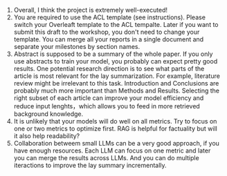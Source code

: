 1. Overall, I think the project is extremely well-executed! 
2. You are required to use the ACL template (see instructions). Please switch your Overleaft template to the ACL tempalte. Later if you want to submit this draft to the workshop, you don't need to change your template. You can merge all your reports in a single document and separate your milestones by section names.
3. Abstract is supposed to be a summary of the whole paper. If you only use abstracts to train your model, you probably can expect pretty good results. One potential research direction is to see what parts of the article is most relevant for the lay summarization. For example, literature review might be irrelevant to this task. Introduction and Conclusions are probably much more important than Methods and Results. Selecting the right subset of each article can improve your model efficiency and reduce input lenghts，which allows you to feed in more retrieved background knowledge.
4. It is unlikely that your models will do well on all metrics. Try to focus on one or two metrics to optimize first. RAG is helpful for factuality but will it also help readability? 
5. Collaboration betweem small LLMs can be a very good approach, if you have enough resources. Each LLM can focus on one metric and later you can merge the results across LLMs. And you can do multiple iteractions to improve the lay summary incrementally. 
